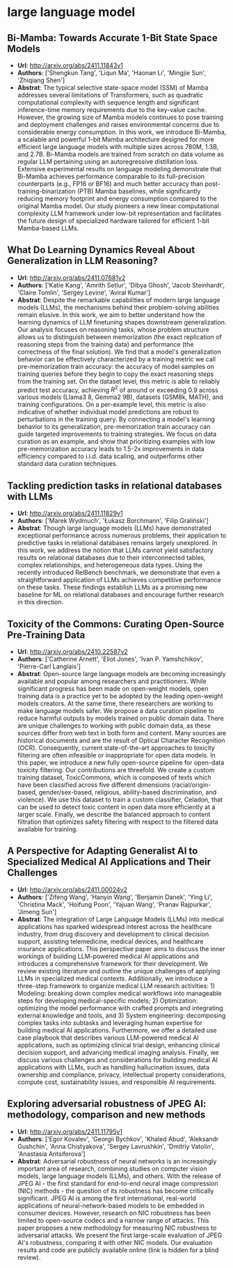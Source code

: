 # large language model
## Bi-Mamba: Towards Accurate 1-Bit State Space Models
- **Url**: http://arxiv.org/abs/2411.11843v1
- **Authors**: ['Shengkun Tang', 'Liqun Ma', 'Haonan Li', 'Mingjie Sun', 'Zhiqiang Shen']
- **Abstrat**: The typical selective state-space model (SSM) of Mamba addresses several limitations of Transformers, such as quadratic computational complexity with sequence length and significant inference-time memory requirements due to the key-value cache. However, the growing size of Mamba models continues to pose training and deployment challenges and raises environmental concerns due to considerable energy consumption. In this work, we introduce Bi-Mamba, a scalable and powerful 1-bit Mamba architecture designed for more efficient large language models with multiple sizes across 780M, 1.3B, and 2.7B. Bi-Mamba models are trained from scratch on data volume as regular LLM pertaining using an autoregressive distillation loss. Extensive experimental results on language modeling demonstrate that Bi-Mamba achieves performance comparable to its full-precision counterparts (e.g., FP16 or BF16) and much better accuracy than post-training-binarization (PTB) Mamba baselines, while significantly reducing memory footprint and energy consumption compared to the original Mamba model. Our study pioneers a new linear computational complexity LLM framework under low-bit representation and facilitates the future design of specialized hardware tailored for efficient 1-bit Mamba-based LLMs.





## What Do Learning Dynamics Reveal About Generalization in LLM Reasoning?
- **Url**: http://arxiv.org/abs/2411.07681v2
- **Authors**: ['Katie Kang', 'Amrith Setlur', 'Dibya Ghosh', 'Jacob Steinhardt', 'Claire Tomlin', 'Sergey Levine', 'Aviral Kumar']
- **Abstrat**: Despite the remarkable capabilities of modern large language models (LLMs), the mechanisms behind their problem-solving abilities remain elusive. In this work, we aim to better understand how the learning dynamics of LLM finetuning shapes downstream generalization. Our analysis focuses on reasoning tasks, whose problem structure allows us to distinguish between memorization (the exact replication of reasoning steps from the training data) and performance (the correctness of the final solution). We find that a model's generalization behavior can be effectively characterized by a training metric we call pre-memorization train accuracy: the accuracy of model samples on training queries before they begin to copy the exact reasoning steps from the training set. On the dataset level, this metric is able to reliably predict test accuracy, achieving $R^2$ of around or exceeding 0.9 across various models (Llama3 8, Gemma2 9B), datasets (GSM8k, MATH), and training configurations. On a per-example level, this metric is also indicative of whether individual model predictions are robust to perturbations in the training query. By connecting a model's learning behavior to its generalization, pre-memorization train accuracy can guide targeted improvements to training strategies. We focus on data curation as an example, and show that prioritizing examples with low pre-memorization accuracy leads to 1.5-2x improvements in data efficiency compared to i.i.d. data scaling, and outperforms other standard data curation techniques.





## Tackling prediction tasks in relational databases with LLMs
- **Url**: http://arxiv.org/abs/2411.11829v1
- **Authors**: ['Marek Wydmuch', 'Łukasz Borchmann', 'Filip Graliński']
- **Abstrat**: Though large language models (LLMs) have demonstrated exceptional performance across numerous problems, their application to predictive tasks in relational databases remains largely unexplored. In this work, we address the notion that LLMs cannot yield satisfactory results on relational databases due to their interconnected tables, complex relationships, and heterogeneous data types. Using the recently introduced RelBench benchmark, we demonstrate that even a straightforward application of LLMs achieves competitive performance on these tasks. These findings establish LLMs as a promising new baseline for ML on relational databases and encourage further research in this direction.





## Toxicity of the Commons: Curating Open-Source Pre-Training Data
- **Url**: http://arxiv.org/abs/2410.22587v2
- **Authors**: ['Catherine Arnett', 'Eliot Jones', 'Ivan P. Yamshchikov', 'Pierre-Carl Langlais']
- **Abstrat**: Open-source large language models are becoming increasingly available and popular among researchers and practitioners. While significant progress has been made on open-weight models, open training data is a practice yet to be adopted by the leading open-weight models creators. At the same time, there researchers are working to make language models safer. We propose a data curation pipeline to reduce harmful outputs by models trained on public domain data. There are unique challenges to working with public domain data, as these sources differ from web text in both form and content. Many sources are historical documents and are the result of Optical Character Recognition (OCR). Consequently, current state-of-the-art approaches to toxicity filtering are often infeasible or inappropriate for open data models. In this paper, we introduce a new fully open-source pipeline for open-data toxicity filtering. Our contributions are threefold. We create a custom training dataset, ToxicCommons, which is composed of texts which have been classified across five different dimensions (racial/origin-based, gender/sex-based, religious, ability-based discrimination, and violence). We use this dataset to train a custom classifier, Celadon, that can be used to detect toxic content in open data more efficiently at a larger scale. Finally, we describe the balanced approach to content filtration that optimizes safety filtering with respect to the filtered data available for training.





## A Perspective for Adapting Generalist AI to Specialized Medical AI Applications and Their Challenges
- **Url**: http://arxiv.org/abs/2411.00024v2
- **Authors**: ['Zifeng Wang', 'Hanyin Wang', 'Benjamin Danek', 'Ying Li', 'Christina Mack', 'Hoifung Poon', 'Yajuan Wang', 'Pranav Rajpurkar', 'Jimeng Sun']
- **Abstrat**: The integration of Large Language Models (LLMs) into medical applications has sparked widespread interest across the healthcare industry, from drug discovery and development to clinical decision support, assisting telemedicine, medical devices, and healthcare insurance applications. This perspective paper aims to discuss the inner workings of building LLM-powered medical AI applications and introduces a comprehensive framework for their development. We review existing literature and outline the unique challenges of applying LLMs in specialized medical contexts. Additionally, we introduce a three-step framework to organize medical LLM research activities: 1) Modeling: breaking down complex medical workflows into manageable steps for developing medical-specific models; 2) Optimization: optimizing the model performance with crafted prompts and integrating external knowledge and tools, and 3) System engineering: decomposing complex tasks into subtasks and leveraging human expertise for building medical AI applications. Furthermore, we offer a detailed use case playbook that describes various LLM-powered medical AI applications, such as optimizing clinical trial design, enhancing clinical decision support, and advancing medical imaging analysis. Finally, we discuss various challenges and considerations for building medical AI applications with LLMs, such as handling hallucination issues, data ownership and compliance, privacy, intellectual property considerations, compute cost, sustainability issues, and responsible AI requirements.





## Exploring adversarial robustness of JPEG AI: methodology, comparison and new methods
- **Url**: http://arxiv.org/abs/2411.11795v1
- **Authors**: ['Egor Kovalev', 'Georgii Bychkov', 'Khaled Abud', 'Aleksandr Gushchin', 'Anna Chistyakova', 'Sergey Lavrushkin', 'Dmitriy Vatolin', 'Anastasia Antsiferova']
- **Abstrat**: Adversarial robustness of neural networks is an increasingly important area of research, combining studies on computer vision models, large language models (LLMs), and others. With the release of JPEG AI - the first standard for end-to-end neural image compression (NIC) methods - the question of its robustness has become critically significant. JPEG AI is among the first international, real-world applications of neural-network-based models to be embedded in consumer devices. However, research on NIC robustness has been limited to open-source codecs and a narrow range of attacks. This paper proposes a new methodology for measuring NIC robustness to adversarial attacks. We present the first large-scale evaluation of JPEG AI's robustness, comparing it with other NIC models. Our evaluation results and code are publicly available online (link is hidden for a blind review).




